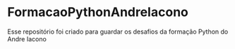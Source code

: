 # FormacaoPythonAndreIacono
Esse repositório foi criado para guardar os desafios da formação Python do Andre Iacono
